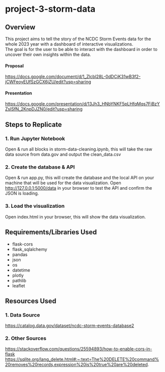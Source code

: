 # project-3-storm-data
## Overview
This project aims to tell the story of the NCDC Storm Events data for the whole 2023 year with a dashboard of interactive visualizations.<br/>
The goal is for the user to be able to interact with the dashboard in order to uncover their own insights within the data.
#### Proposal<br/>
https://docs.google.com/document/d/1_Zlcbl28L-0dDCiK31wB3f2-jCWFeoyEUfSzGCX6jZU/edit?usp=sharing <br/>
#### Presentation<br/>
https://docs.google.com/presentation/d/13Jh3_HNbYNKF5pLHfqMqs7FiBzYZsISfN_2KnpDJZN0/edit?usp=sharing

## Steps to Replicate
### 1. Run Jupyter Notebook
Open & run all blocks in storm-data-cleaning.ipynb, this will take the raw data source from data.gov and output the clean_data.csv

### 2. Create the database & API
Open & run app.py, this will create the database and the local API on your machine that will be used for the data visualization. Open http://127.0.0.1:5000/data in your browser to test the API and confirm the JSON is loading.

### 3. Load the visualization
Open index.html in your browser, this will show the data visualization.

## Requirements/Libraries Used
- flask-cors
- flask_sqlalchemy
- pandas
- json
- os
- datetime
- plotly
- pathlib
- leaflet

## Resources Used
### 1. Data Source
https://catalog.data.gov/dataset/ncdc-storm-events-database2
### 2. Other Sources
https://stackoverflow.com/questions/25594893/how-to-enable-cors-in-flask
https://sqlite.org/lang_delete.html#:~:text=The%20DELETE%20command%20removes%20records,expression%20is%20true%20are%20deleted.
